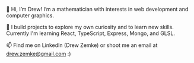 👋 Hi, I’m Drew! I’m a mathematician with interests in web development and computer graphics.

🌱 I build projects to explore my own curiosity and to learn new skills. Currently I'm learning React, TypeScript, Express, Mongo, and GLSL. 

📫 Find me on LinkedIn (Drew Zemke) or shoot me an email at drew.zemke@gmail.com :) 
